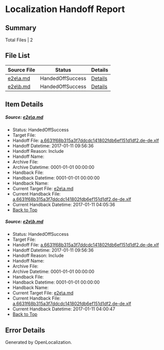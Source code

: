# <a name='report-top'></a> Localization Handoff Report

## Summary
 Total Files | 2

## File List
 Source File | Status | Details 
 ----------- | ------ | ------- 
 [e2e\a.md](https://github.com/OpenLocalizationTestOrg/ol-test0/blob/0601eab0db2562d68f87b9e1d3728626df66c49f/e2e/a.md) | HandedOffSuccess | [Details](#3791d1ef7f8488e6665840ff46c1a3e349d7ce231)
 [e2e\b.md](https://github.com/OpenLocalizationTestOrg/ol-test0/blob/0601eab0db2562d68f87b9e1d3728626df66c49f/e2e/b.md) | HandedOffSuccess | [Details](#3791d1ef7f8488e6665840ff46c1a3e349d7ce232)

## Item Details
##### <a name='3791d1ef7f8488e6665840ff46c1a3e349d7ce231'></a> Source: [e2e\a.md](https://github.com/OpenLocalizationTestOrg/ol-test0/blob/0601eab0db2562d68f87b9e1d3728626df66c49f/e2e/a.md)
* Status: HandedOffSuccess
* Target File: 
* Handoff File: [a.6631f68b315a3f7ddcdc141802fdb6ef151d1df2.de-de.xlf](https://github.com/OpenLocalizationTestOrg/ol-test0-handoff/blob/d94c59b1e60da889d3dbac5e2b35aa3da9450a35/ol-handoff/OpenLocalizationTestOrg/ol-test0-dede/shujia/ht/a.6631f68b315a3f7ddcdc141802fdb6ef151d1df2.de-de.xlf)
* Handoff Datetime: 2017-01-11 09:56:36
* Handoff Reason: Include
* Handoff Name: 
* Archive File: 
* Archive Datetime: 0001-01-01 00:00:00
* Handback File: 
* Handback Datetime: 0001-01-01 00:00:00
* Handback Name: 
* Current Target File: [e2e\a.md](https://github.com/OpenLocalizationTestOrg/ol-test0-dede/blob/fc451ee7d25576538d0d218c029c1ddc05035ad2/e2e/a.md)
* Current Handback File: [a.6631f68b315a3f7ddcdc141802fdb6ef151d1df2.de-de.xlf](https://github.com/OpenLocalizationTestOrg/ol-test0-handback/blob/fd3d530833966e7bb830aa32a7de14287216fd53/ol-handback/OpenLocalizationTestOrg/ol-test0-dede/shujia/ht/a.6631f68b315a3f7ddcdc141802fdb6ef151d1df2.de-de.xlf)
* Current Handback Datetime: 2017-01-11 04:05:36
* [Back to Top](#report-top)

##### <a name='3791d1ef7f8488e6665840ff46c1a3e349d7ce232'></a> Source: [e2e\b.md](https://github.com/OpenLocalizationTestOrg/ol-test0/blob/0601eab0db2562d68f87b9e1d3728626df66c49f/e2e/b.md)
* Status: HandedOffSuccess
* Target File: 
* Handoff File: [a.6631f68b315a3f7ddcdc141802fdb6ef151d1df2.de-de.xlf](https://github.com/OpenLocalizationTestOrg/ol-test0-handoff/blob/d94c59b1e60da889d3dbac5e2b35aa3da9450a35/ol-handoff/OpenLocalizationTestOrg/ol-test0-dede/shujia/ht/a.6631f68b315a3f7ddcdc141802fdb6ef151d1df2.de-de.xlf)
* Handoff Datetime: 2017-01-11 09:56:36
* Handoff Reason: Include
* Handoff Name: 
* Archive File: 
* Archive Datetime: 0001-01-01 00:00:00
* Handback File: 
* Handback Datetime: 0001-01-01 00:00:00
* Handback Name: 
* Current Target File: [e2e\a.md](https://github.com/OpenLocalizationTestOrg/ol-test0-dede/blob/fe7142f405f10863366697495eb06a48415be4f9/e2e/a.md)
* Current Handback File: [a.6631f68b315a3f7ddcdc141802fdb6ef151d1df2.de-de.xlf](https://github.com/OpenLocalizationTestOrg/ol-test0-handback/blob/14c590ac938bf876b0939c44cd94b9d627d3d073/ol-handback/OpenLocalizationTestOrg/ol-test0-dede/shujia/ht/a.6631f68b315a3f7ddcdc141802fdb6ef151d1df2.de-de.xlf)
* Current Handback Datetime: 2017-01-11 04:00:47
* [Back to Top](#report-top)


## Error Details

Generated by OpenLocalization.
